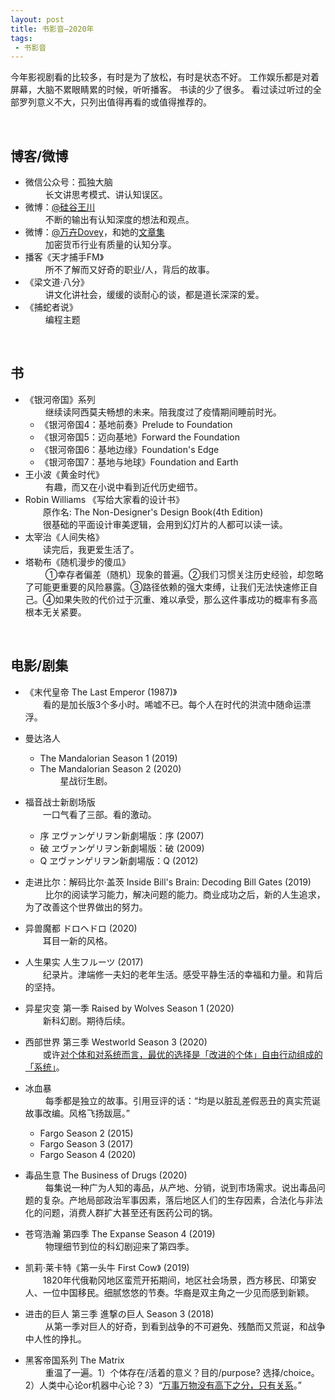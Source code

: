 ```yaml
---
layout: post
title: 书影音—2020年
tags: 
 - 书影音
---
```





今年影视剧看的比较多，有时是为了放松，有时是状态不好。
工作娱乐都是对着屏幕，大脑不累眼睛累的时候，听听播客。
书读的少了很多。
看过读过听过的全部罗列意义不大，只列出值得再看的或值得推荐的。

&nbsp;


## 博客/微博
- 微信公众号：孤独大脑  
&emsp;&emsp;  长文讲思考模式、讲认知误区。
&nbsp;
- 微博：[@硅谷王川](https://weibo.com/svwangchuan)  
&emsp;&emsp;  不断的输出有认知深度的想法和观点。
&nbsp;
- 微博：[@万卉Dovey](https://weibo.com/u/2248200494)，和她的[文章集](https://dela.to/)  
&emsp;&emsp;  加密货币行业有质量的认知分享。
&nbsp;
- 播客《天才捕手FM》  
&emsp;&emsp;  所不了解而又好奇的职业/人，背后的故事。
&nbsp;
- 《梁文道·八分》  
&emsp;&emsp;  讲文化讲社会，缓缓的谈耐心的谈，都是道长深深的爱。
&nbsp;
- 《捕蛇者说》  
&emsp;&emsp;  编程主题
&nbsp;

&nbsp;


## 书

- 《银河帝国》系列  
&emsp;&emsp;  继续读阿西莫夫畅想的未来。陪我度过了疫情期间睡前时光。
  - 《银河帝国4：基地前奏》Prelude to Foundation
  - 《银河帝国5：迈向基地》Forward the Foundation
  - 《银河帝国6：基地边缘》Foundation's Edge
  - 《银河帝国7：基地与地球》Foundation and Earth
&nbsp;
- 王小波《黄金时代》  
&emsp;&emsp;  有趣，而又在小说中看到近代历史细节。
&nbsp;
- Robin Williams 《写给大家看的设计书》  
&emsp;&emsp;原作名: The Non-Designer's Design Book(4th Edition)  
&emsp;&emsp;很基础的平面设计审美逻辑，会用到幻灯片的人都可以读一读。
&nbsp;
- 太宰治《人间失格》  
&emsp;&emsp;读完后，我更爱生活了。
&nbsp;
- 塔勒布《随机漫步的傻瓜》  
&emsp;&emsp; ①幸存者偏差（随机）现象的普遍。②我们习惯关注历史经验，却忽略了可能更重要的风险暴露。③路径依赖的强大束缚，让我们无法快速修正自己。④如果失败的代价过于沉重、难以承受，那么这件事成功的概率有多高根本无关紧要。
&nbsp;

&nbsp;



## 电影/剧集
- 《末代皇帝 The Last Emperor (1987)》  
&emsp;&emsp;看的是加长版3个多小时。唏嘘不已。每个人在时代的洪流中随命运漂浮。
&nbsp;
- 曼达洛人
  - The Mandalorian Season 1 (2019)
  - The Mandalorian Season 2 (2020)  
&emsp;&emsp;  星战衍生剧。
&nbsp;
- 福音战士新剧场版  
&emsp;&emsp;一口气看了三部。看的激动。
  - 序 ヱヴァンゲリヲン新劇場版：序 (2007)
  - 破 ヱヴァンゲリヲン新劇場版：破 (2009)
  - Q ヱヴァンゲリヲン新劇場版：Q (2012)
&nbsp;

- 走进比尔：解码比尔·盖茨 Inside Bill's Brain: Decoding Bill Gates (2019)  
&emsp;&emsp;  比尔的阅读学习能力，解决问题的能力。商业成功之后，新的人生追求，为了改善这个世界做出的努力。
&nbsp;
- 异兽魔都 ドロヘドロ (2020)  
&emsp;&emsp;耳目一新的风格。
&nbsp;
- 人生果实 人生フルーツ (2017)  
&emsp;&emsp;纪录片。津端修一夫妇的老年生活。感受平静生活的幸福和力量。和背后的坚持。
&nbsp;
- 异星灾变 第一季 Raised by Wolves Season 1 (2020)  
&emsp;&emsp;新科幻剧。期待后续。
&nbsp;

- 西部世界 第三季 Westworld Season 3 (2020)  
&emsp;&emsp;或许[对个体和对系统而言，最优的选择是「改进的个体」自由行动组成的「系统」](https://movie.douban.com/review/13086909/)。
&nbsp;
- 冰血暴  
&emsp;&emsp;  每季都是独立的故事。引用豆评的话：“均是以脏乱差假恶丑的真实荒诞故事改编。风格飞扬跋扈。”
  - Fargo Season 2 (2015)
  - Fargo Season 3 (2017)
  - Fargo Season 4 (2020)
&nbsp;
- 毒品生意 The Business of Drugs (2020)  
&emsp;&emsp;  每集说一种广为人知的毒品，从产地、分销，说到市场需求。说出毒品问题的复杂。产地局部政治军事因素，落后地区人们的生存因素，合法化与非法化的问题，消费人群扩大甚至还有医药公司的锅。
&nbsp;
- 苍穹浩瀚 第四季 The Expanse Season 4 (2019)  
&emsp;&emsp;  物理细节到位的科幻剧迎来了第四季。
&nbsp;
- 凯莉·莱卡特《第一头牛 First Cow》 (2019)  
&emsp;&emsp;1820年代俄勒冈地区蛮荒开拓期间，地区社会场景，西方移民、印第安人、一位中国移民。细腻悠悠的节奏。华裔是双主角之一少见而感到新颖。
&nbsp;
- 进击的巨人 第三季 進撃の巨人 Season 3 (2018)  
&emsp;&emsp;  从第一季对巨人的好奇，到看到战争的不可避免、残酷而又荒诞，和战争中人性的挣扎。
&nbsp;
- 黑客帝国系列 The Matrix  
&emsp;&emsp;  重温了一遍。1）个体存在/活着的意义？目的/purpose? 选择/choice。2）人类中心论or机器中心论？3）“[万事万物没有高下之分，只有关系](https://movie.douban.com/review/2214744/)。”
&nbsp;




